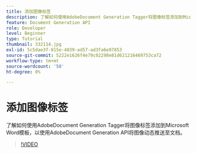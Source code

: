 ```yaml
---
title: 添加图像标签
description: 了解如何使用AdobeDocument Generation Tagger将图像标签添加到Microsoft Word模板，以使用AdobeDocument Generation API将图像动态推送至文档
feature: Document Generation API
role: Developer
level: Beginner
type: Tutorial
thumbnail: 332114.jpg
exl-id: 5c5dae3f-815e-4039-ad57-ad3fa6e97853
source-git-commit: 5222e1626f4e79c02298e81d621216469753ca72
workflow-type: tm+mt
source-wordcount: '58'
ht-degree: 0%

---
```


# 添加图像标签

了解如何使用AdobeDocument Generation Tagger将图像标签添加到Microsoft Word模板，以使用AdobeDocument Generation API将图像动态推送至文档。

>[!VIDEO](https://video.tv.adobe.com/v/3411729?hidetitle=true&captions=chi_hans)
